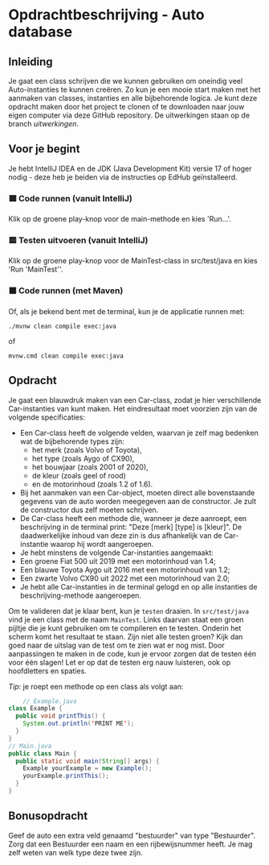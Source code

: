 # Opdrachtbeschrijving - Auto database

## Inleiding
Je gaat een class schrijven die we kunnen gebruiken om oneindig veel Auto-instanties te kunnen creëren. Zo kun je een mooie start maken met het aanmaken van classes, instanties en alle bijbehorende logica. Je kunt deze opdracht maken door het project te clonen of te downloaden naar jouw eigen computer via deze GitHub repository. De uitwerkingen staan op de branch _uitwerkingen_.

## Voor je begint

Je hebt IntelliJ IDEA en de JDK (Java Development Kit) versie 17 of hoger nodig - deze heb je beiden via de instructies op EdHub geïnstalleerd.

### 🟩 Code runnen (vanuit IntelliJ)
Klik op de groene play-knop voor de main-methode en kies 'Run...'.
### 🟨 Testen uitvoeren (vanuit IntelliJ)
Klik op de groene play-knop voor de MainTest-class in src/test/java en kies 'Run 'MainTest''.
### ⬛ Code runnen (met Maven)
Of, als je bekend bent met de terminal, kun je de applicatie runnen met:
```shell
./mvnw clean compile exec:java
```
of
```shell
mvnw.cmd clean compile exec:java
```

## Opdracht
Je gaat een blauwdruk maken van een Car-class, zodat je hier verschillende Car-instanties van kunt maken. Het eindresultaat moet voorzien zijn van de volgende specificaties:
* Een Car-class heeft de volgende velden, waarvan je zelf mag bedenken wat de bijbehorende types zijn:
    * het merk (zoals Volvo of Toyota),
    * het type (zoals Aygo of CX90),
    * het bouwjaar (zoals 2001 of 2020),
    * de kleur (zoals geel of rood)
    * en de motorinhoud (zoals 1.2 of 1.6).
* Bij het aanmaken van een Car-object, moeten direct alle bovenstaande gegevens van de auto worden meegegeven aan de constructor. Je zult de constructor dus zelf moeten schrijven.
* De Car-class heeft een methode die, wanneer je deze aanroept, een beschrijving in de terminal print: "Deze [merk] [type] is [kleur]". De daadwerkelijke inhoud van deze zin is dus afhankelijk van de Car-instantie waarop hij wordt aangeroepen.
* Je hebt minstens de volgende Car-instanties aangemaakt:
* Een groene Fiat 500 uit 2019 met een motorinhoud van 1.4;
* Een blauwe Toyota Aygo uit 2016 met een motorinhoud van 1.2;
* Een zwarte Volvo CX90 uit 2022 met een motorinhoud van 2.0;
* Je hebt alle Car-instanties in de terminal gelogd en op alle instanties de beschrijving-methode aangeroepen.

Om te valideren dat je klaar bent, kun je `testen` draaien. In `src/test/java` vind je een class met de naam `MainTest`. Links daarvan staat een groen pijltje die je kunt gebruiken om te compileren en te testen. Onderin het scherm komt het resultaat te staan. Zijn niet alle testen groen? Kijk dan goed naar de uitslag van de test om te zien wat er nog mist. Door aanpassingen te maken in de code, kun je ervoor zorgen dat de testen één voor één slagen! Let er op dat  de testen erg nauw luisteren, ook op hoofdletters en spaties.

_Tip:_ je roept een methode op een class als volgt aan:
```Java
    // Example.java
class Example {
  public void printThis() {
    System.out.println('PRINT ME');
  }
}
// Main.java
public class Main {
  public static void main(String[] args) {
    Example yourExample = new Example();
    yourExample.printThis();
  }
}
```

## Bonusopdracht

Geef de auto een extra veld genaamd "bestuurder" van type "Bestuurder".
Zorg dat een Bestuurder een naam en een rijbewijsnummer heeft.
Je mag zelf weten van welk type deze twee zijn.
